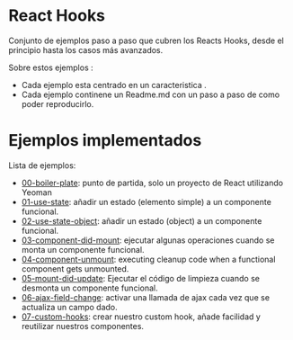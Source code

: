 # React Hooks 

Conjunto de ejemplos  paso a paso que cubren los Reacts Hooks, desde el principio hasta los casos más avanzados.

Sobre estos ejemplos :
  - Cada ejemplo esta centrado en un caracteristica .
  - Cada ejemplo continene un Readme.md con un paso a paso de como poder reproducirlo.

# Ejemplos implementados

Lista de ejemplos:
  - [00-boiler-plate](./00-boilerplate): punto de partida, solo un proyecto de React utilizando Yeoman 
  - [01-use-state](/01-use-state): añadir un estado (elemento simple) a un componente funcional.
  - [02-use-state-object](/02-use-state-object): añadir un estado (object) a un componente funcional.
  - [03-component-did-mount](/03-component-did-mount): ejecutar algunas operaciones cuando se monta un componente funcional.
  - [04-component-unmount](/04-component_unmount): executing cleanup code when a functional component gets unmounted.
  - [05-mount-did-update](/05-mount-did-update): Ejecutar el código de limpieza cuando se desmonta un componente funcional.
  - [06-ajax-field-change](/06-ajax-field-change): activar una llamada de ajax cada vez que se actualiza un campo dado.
  - [07-custom-hooks](/07-custom-hook): crear nuestro custom hook, añade facilidad y reutilizar nuestros componentes.
  




